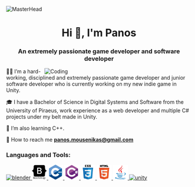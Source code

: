 ![MasterHead](https://user-images.githubusercontent.com/10498744/210012254-234538ff-d198-48aa-8964-37e6fd45d227.gif)
<h1 align="center">Hi 👋, I'm Panos</h1>
<h3 align="center">An extremely passionate game developer and software developer</h3>
<img align= "right" alt="Coding" width="400" src="https://64.media.tumblr.com/d9ba01e37d6d828041b316d1ab716146/e45d5ed82ed0b527-6f/s640x960/7c3a61067f54e3bd7134b8f86494589cf60134be.gifv">
👨‍💻 I’m a hard-working, disciplined and extremely passionate game developer and junior software developer who is currently working on my new indie game in Unity. 


🎓 I have a Bachelor of Science in Digital Systems and Software from the University of Piraeus, work experience as a web developer and multiple C# projects under my belt made in Unity.


📖 I’m also learning C++.


📧 How to reach me **panos.mousenikas@gmail.com**


<p align="left">
</p>

<h3 align="left" width="30px">Languages and Tools:</h3>
<p align="left" width="30px"> <a href="https://www.blender.org/" target="_blank" rel="noreferrer"> <img src="https://download.blender.org/branding/community/blender_community_badge_white.svg" alt="blender" width="40" height="40"/> </a> <a href="https://getbootstrap.com" target="_blank" rel="noreferrer"> <img src="https://raw.githubusercontent.com/devicons/devicon/master/icons/bootstrap/bootstrap-plain-wordmark.svg" alt="bootstrap" width="40" height="40"/> </a> <a href="https://www.w3schools.com/cpp/" target="_blank" rel="noreferrer"> <img src="https://raw.githubusercontent.com/devicons/devicon/master/icons/cplusplus/cplusplus-original.svg" alt="cplusplus" width="40" height="40"/> </a> <a href="https://www.w3schools.com/cs/" target="_blank" rel="noreferrer"> <img src="https://raw.githubusercontent.com/devicons/devicon/master/icons/csharp/csharp-original.svg" alt="csharp" width="40" height="40"/> </a> <a href="https://www.w3schools.com/css/" target="_blank" rel="noreferrer"> <img src="https://raw.githubusercontent.com/devicons/devicon/master/icons/css3/css3-original-wordmark.svg" alt="css3" width="40" height="40"/> </a> <a href="https://www.w3.org/html/" target="_blank" rel="noreferrer"> <img src="https://raw.githubusercontent.com/devicons/devicon/master/icons/html5/html5-original-wordmark.svg" alt="html5" width="40" height="40"/> </a> <a href="https://www.java.com" target="_blank" rel="noreferrer"> <img src="https://raw.githubusercontent.com/devicons/devicon/master/icons/java/java-original.svg" alt="java" width="40" height="40"/> </a> <a href="https://unity.com/" target="_blank" rel="noreferrer"> <img src="https://www.vectorlogo.zone/logos/unity3d/unity3d-icon.svg" alt="unity" width="40" height="40"/> </a> </p>
